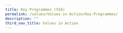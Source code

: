 ```yaml
---
title: Key Programmes (VIA)
permalink: /values/Values-in-Action/Key-Programmes/
description: ""
third_nav_title: Values in Action
---
```

